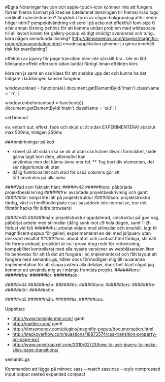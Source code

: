 #Egna Noteringar
favicon och apple-touch-icon kommer inte att fungera förrän filerna hamnat på krad.se (utelämnat länkningen till filerna)
krad logo vertikalt i vänsterkanten?
färgklick i form av någon bakgrundsgrafik i nedre höger hörn?
perspektivändring vid scroll på acko.net effektfull
font-size 0 eller annan lösning behövs för att komma undan problem med whitespace till all layout
koden för gallery-popup väldigt onödigt avancerad och tung.. köra någon annorlunda lösning? (http://dimsemenov.com/plugins/magnific-popup/documentation.html)
ensidesapplikation gömmer ju gärna innehåll.. risk för svartlistning?

effekten av jquery för page transition blev inte särskilt bra.. blir en lätt blinkande effekt eftersom sidan laddat färdigt innan effekten körs

köra ren js samt en css klass för att snabba upp det och kunna ha det tidigare i laddningen kanske fungerar

window.onload = function(e){
    document.getElementById('main').className = 'in';
}

window.onbeforeunload = function(e){
    document.getElementById('main').className = 'out';
}

setTimeout

ev. enbart out, effekt: fade och skjut ut åt sidan EXPERIMENTERA!
absolut max 500ms, troligen 250ms

##Anmärkningar på kod
* kravet på att sidan ska se ok ut utan css kräver divar i formuläret, hade gärna tagit bort dem, alternativt kan <br /> användas men det känns ännu mer fel.
** Tog bort div elementen, det ser någorlunda ok utan
* dålig funktionalitet och stöd för css3 columns gör att <div class="column"> fått användas på alla sidor

####Vad som faktiskt hänt:
#####v42
######tors:
påbörjade projektbeskrivning
######fre: 
avslutade projektbeskrivning och gantt
######lör: 
börjat lite lätt på projektstruktur
######sön: 
projektstruktur färdig, vävt in html5boilerplate css i sass(dock inte normalize, tror det förstör hacks för äldre browsers)

#####v43
######mån:
projektstruktur uppdaterad, sidstruktur på god väg, påbörjat arbete med stilmallar     (dålig synk mot c9 hela dagen, samt 1-2h förlust vid fel)
######tis:
arbetat vidare med stilmallar och innehåll, lagt till magnificent-popup för galleri, experimenterat en del med js/jquery utan önskvärt resultat
######ons:
about.html och contact.html färdiga, stilmall för forms ordnad, projektet är nu i grova drag redo för redovisning, kompabilitet kontrollerat med alla nyaste versioner av webbläsare(en liten fix behövdes för att få det att fungera i ie)
implementerat och fått layout att fungera med semantic.gs, håller dock förmodligen mig till nuvarande implementation för att slippa justera alla detaljer, dock helt klart något jag kommer att använda mig av i många framtida projekt.
######tors:
######fre:
######lör:
######sön:

#####v44
######mån:
######tis:
######ons:
######tors:
######fre:
######lör:
######sön:

#####v45
######mån:
######tis:
######ons:


Upphittat:
* http://www.tomsplanner.com/     gantt
* http://gantter.com/             gantt
* http://dimsemenov.com/plugins/magnific-popup/documentation.html
* http://stackoverflow.com/questions/18873574/css-transition-property-on-page-exit
* http://www.onextrapixel.com/2010/02/23/how-to-use-jquery-to-make-slick-page-transitions/

semantic.gs

Kommandon att lägga på minnet:
sass --watch sass:css --style compressed
             input:output               nested
                                        expanded
                                        compact